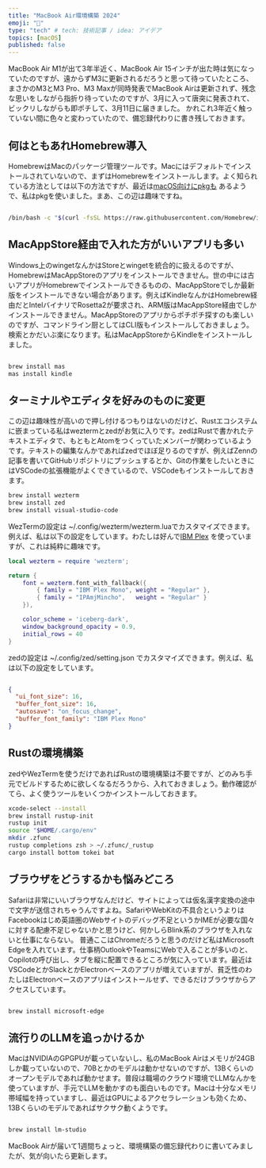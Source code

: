 ```yaml
---
title: "MacBook Air環境構築 2024"
emoji: "🍎"
type: "tech" # tech: 技術記事 / idea: アイデア
topics: [macOS]
published: false
---
```

MacBook Air M1が出て3年半近く、MacBook Air 15インチが出た時は気になっていたのですが、遠からずM3に更新されるだろうと思って待っていたところ、まさかのM3とM3 Pro、M3 Maxが同時発表でMacBook Airは更新されず、残念な思いをしながら指折り待っていたのですが、3月に入って唐突に発表されて、ビックリしながらも即ポチして、3月11日に届きました。
かれこれ3年近く触っていない間に色々と変わっていたので、備忘録代わりに書き残しておきます。

## 何はともあれHomebrew導入

HomebrewはMacのパッケージ管理ツールです。Macにはデフォルトでインストールされていないので、まずはHomebrewをインストールします。よく知られている方法としては以下の方法ですが、最近は[macOS向けにpkgも](https://github.com/Homebrew/brew/releases/) あるようで、私はpkgを使いました。まあ、この辺は趣味ですね。

```bash

/bin/bash -c "$(curl -fsSL https://raw.githubusercontent.com/Homebrew/install/HEAD/install.sh)"

```

## MacAppStore経由で入れた方がいいアプリも多い

Windows上のwingetなんかはStoreとwingetを統合的に扱えるのですが、HomebrewはMacAppStoreのアプリをインストールできません。世の中には古いアプリがHomebrewでインストールできるものの、MacAppStoreでしか最新版をインストールできない場合があります。例えばKindleなんかはHomebrew経由だとIntelバイナリでRosetta2が要求され、ARM版はMacAppStore経由でしかインストールできません。MacAppStoreのアプリからポチポチ探すのも楽しいのですが、コマンドライン厨としてはCLI版もインストールしておきましょう。検索とかだいぶ楽になります。私はMacAppStoreからKindleをインストールしました。

```bash

brew install mas
mas install kindle

```

## ターミナルやエディタを好みのものに変更

この辺は趣味性が高いので押し付けるつもりはないのだけど、Rustエコシステムに嵌まっている私はweztermとzedがお気に入りです。zedはRustで書かれたテキストエディタで、もともとAtomをつくっていたメンバーが関わっているようです。テキストの編集なんかであればzedでほぼ足りるのですが、例えばZennの記事を書いてGitHubリポジトリにプッシュするとか、Gitの作業をしたいときにはVSCodeの拡張機能がよくできているので、VSCodeもインストールしておきます。

```bash
brew install wezterm
brew install zed
brew install visual-studio-code
```

WezTermの設定は ~/.config/wezterm/wezterm.luaでカスタマイズできます。例えば、私は以下の設定をしています。わたしは好んで[IBM Plex](https://www.ibm.com/blogs/think/jp-ja/how-ibm-plex-an-opensource-font-was-born/) を使っていますが、これは純粋に趣味です。

```lua
local wezterm = require 'wezterm';

return {
    font = wezterm.font_with_fallback({
        { family = "IBM Plex Mono", weight = "Regular" },
        { family = "IPAmjMincho",   weight = "Regular" }
    }),

    color_scheme = 'iceberg-dark',
    window_background_opacity = 0.9,
    initial_rows = 40
}
```

zedの設定は ~/.config/zed/setting.json でカスタマイズできます。例えば、私は以下の設定をしています。

```json

{
  "ui_font_size": 16,
  "buffer_font_size": 16,
  "autosave": "on_focus_change",
  "buffer_font_family": "IBM Plex Mono"
}

```

## Rustの環境構築

zedやWezTermを使うだけであればRustの環境構築は不要ですが、どのみち手元でビルドするために欲しくなるだろうから、入れておきましょう。動作確認がてら、よく使うツールをいくつかインストールしておきます。

```bash
xcode-select --install
brew install rustup-init
rustup init
source "$HOME/.cargo/env"
mkdir .zfunc
rustup completions zsh > ~/.zfunc/_rustup
cargo install bottom tokei bat
```

## ブラウザをどうするかも悩みどころ

Safariは非常にいいブラウザなんだけど、サイトによっては仮名漢字変換の途中で文字が送信されちゃうんですよね。SafariやWebKitの不具合というよりはFacebookはじめ英語圏のWebサイトのデバッグ不足というかIMEが必要な国々に対する配慮不足じゃないかと思うけど、何かしらBlink系のブラウザを入れないと仕事にならない。
普通ここはChromeだろうと思うのだけど私はMicrosoft Edgeを入れています。仕事柄OutlookやTeamsにWebで入ることが多いのと、Copilotの呼び出し、タブを縦に配置できるところが気に入っています。最近はVSCodeとかSlackとかElectronベースのアプリが増えていますが、貧乏性のわたしはElectronベースのアプリはインストールせず、できるだけブラウザからアクセスしています。

```bash

brew install microsoft-edge

```

## 流行りのLLMを追っかけるか

MacはNVIDIAのGPGPUが載っていないし、私のMacBook Airはメモリが24GBしか載っていないので、70Bとかのモデルは動かせないのですが、13Bくらいのオープンモデルであれば動かせます。普段は職場のクラウド環境でLLMなんかを使っていますが、手元でLLMを動かすのも面白いものです。Macは十分なメモリ帯域幅を持っていますし、最近はGPUによるアクセラレーションも効くため、13Bくらいのモデルであればサクサク動くようです。

```bash

brew install lm-studio

```

MacBook Airが届いて1週間ちょっと、環境構築の備忘録代わりに書いてみましたが、気が向いたら更新します。
